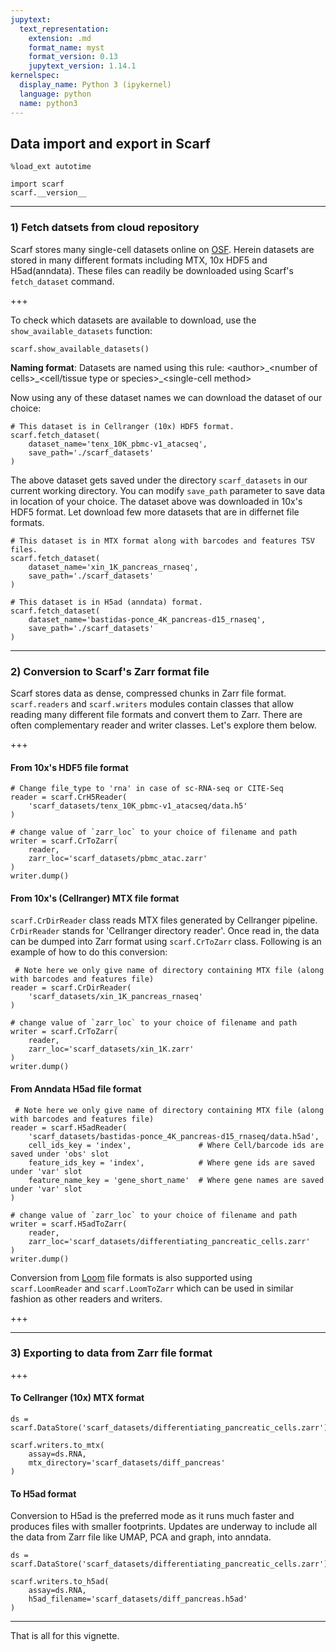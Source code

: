 ```yaml
---
jupytext:
  text_representation:
    extension: .md
    format_name: myst
    format_version: 0.13
    jupytext_version: 1.14.1
kernelspec:
  display_name: Python 3 (ipykernel)
  language: python
  name: python3
---
```


## Data import and export in Scarf

```{code-cell} ipython3
%load_ext autotime

import scarf
scarf.__version__
```

---
### 1) Fetch datsets from cloud repository

Scarf stores many single-cell datasets online on [OSF](https://osf.io/zeupv/). Herein datasets are stored in many different formats including MTX, 10x HDF5 and H5ad(anndata). These files can readily be downloaded using Scarf's `fetch_dataset` command.

+++

To check which datasets are available to download, use the `show_available_datasets` function:

```{code-cell} ipython3
scarf.show_available_datasets()
```

**Naming format**: Datasets are named using this rule: \<author\>\_\<number of cells\>\_\<cell/tissue type or species\>\_\<single-cell method>

Now using any of these dataset names we can download the dataset of our choice:

```{code-cell} ipython3
# This dataset is in Cellranger (10x) HDF5 format.
scarf.fetch_dataset(
    dataset_name='tenx_10K_pbmc-v1_atacseq',
    save_path='./scarf_datasets'
)
```

The above dataset gets saved under the directory `scarf_datasets` in our current working directory. You can modify `save_path` parameter to save data in location of your choice. The dataset above was downloaded in 10x's HDF5 format. Let download few more datasets that are in differnet file formats.

```{code-cell} ipython3
# This dataset is in MTX format along with barcodes and features TSV files.
scarf.fetch_dataset(
    dataset_name='xin_1K_pancreas_rnaseq',
    save_path='./scarf_datasets'
)
```

```{code-cell} ipython3
# This dataset is in H5ad (anndata) format.
scarf.fetch_dataset(
    dataset_name='bastidas-ponce_4K_pancreas-d15_rnaseq',
    save_path='./scarf_datasets'
)
```

---
### 2) Conversion to Scarf's Zarr format file

Scarf stores data as dense, compressed chunks in Zarr file format. `scarf.readers` and `scarf.writers` modules contain classes that allow reading many different file formats and convert them to Zarr. There are often complementary reader and writer classes. Let's explore them below.

+++

#### From 10x's HDF5 file format

```{code-cell} ipython3
# Change file_type to 'rna' in case of sc-RNA-seq or CITE-Seq
reader = scarf.CrH5Reader(
    'scarf_datasets/tenx_10K_pbmc-v1_atacseq/data.h5'
)

# change value of `zarr_loc` to your choice of filename and path
writer = scarf.CrToZarr(
    reader,
    zarr_loc='scarf_datasets/pbmc_atac.zarr'  
)  
writer.dump()
```

#### From 10x's (Cellranger) MTX file format

`scarf.CrDirReader` class reads MTX files generated by Cellranger pipeline. `CrDirReader` stands for 'Cellranger directory reader'. Once read in, the data can be dumped into Zarr format using `scarf.CrToZarr` class. Following is an example of how to do this conversion:

```{code-cell} ipython3
 # Note here we only give name of directory containing MTX file (along with barcodes and features file)
reader = scarf.CrDirReader(
    'scarf_datasets/xin_1K_pancreas_rnaseq'
)

# change value of `zarr_loc` to your choice of filename and path
writer = scarf.CrToZarr(
    reader, 
    zarr_loc='scarf_datasets/xin_1K.zarr'
)
writer.dump()
```

#### From Anndata H5ad file format

```{code-cell} ipython3
 # Note here we only give name of directory containing MTX file (along with barcodes and features file)
reader = scarf.H5adReader(
    'scarf_datasets/bastidas-ponce_4K_pancreas-d15_rnaseq/data.h5ad', 
    cell_ids_key = 'index',               # Where Cell/barcode ids are saved under 'obs' slot
    feature_ids_key = 'index',            # Where gene ids are saved under 'var' slot
    feature_name_key = 'gene_short_name'  # Where gene names are saved under 'var' slot
)  

# change value of `zarr_loc` to your choice of filename and path
writer = scarf.H5adToZarr(
    reader,
    zarr_loc='scarf_datasets/differentiating_pancreatic_cells.zarr'
)
writer.dump()
```

Conversion from [Loom](https://loompy.org/) file formats is also supported using `scarf.LoomReader` and `scarf.LoomToZarr` which can be used in similar fashion as other readers and writers.

+++

---
### 3) Exporting to data from Zarr file format

+++

#### To Cellranger (10x) MTX format

```{code-cell} ipython3
ds = scarf.DataStore('scarf_datasets/differentiating_pancreatic_cells.zarr')
```

```{code-cell} ipython3
scarf.writers.to_mtx(
    assay=ds.RNA,
    mtx_directory='scarf_datasets/diff_pancreas'
)
```

#### To H5ad format

Conversion to H5ad is the preferred mode as it runs much faster and produces files with smaller footprints. Updates are underway to include all the data from Zarr file like UMAP, PCA and graph, into anndata.

```{code-cell} ipython3
ds = scarf.DataStore('scarf_datasets/differentiating_pancreatic_cells.zarr')
```

```{code-cell} ipython3
scarf.writers.to_h5ad(
    assay=ds.RNA,
    h5ad_filename='scarf_datasets/diff_pancreas.h5ad'
)
```

---
That is all for this vignette.
